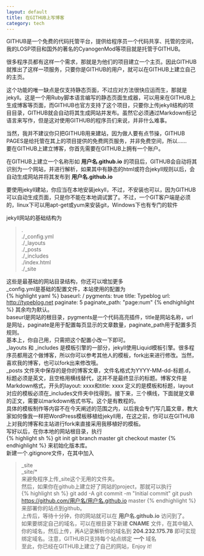 ```yaml
---
layout: default
title: 在GITHUB上写博客
category: tech
---
```

GITHUB是一个免费的代码托管平台，提供给程序员一个代码共享、托管的空间，我的LOSP项目和国外的著名的CyanogenMod等项目就是托管于GITHUB。

很多程序员都有这样一个需求，那就是为他们的项目建立一个主页。因此GITHUB就推出了这样一项服务，只要你是GITHUB的用户，就可以在GITHUB上建立自己的主页。
<!--more-->
这个功能的唯一缺点是仅支持静态页面，不过应对方法很快应运而生，那就是jekyll。这是一个用Ruby脚本语言编写的静态页面生成器，可以用来在GITHUB上生成博客等页面，而GITHUB也官方支持了这个项目，只要你上传jekyll结构的项目目录，GITHUB就会自动将其生成网站并发布。虽然它必须通过Markdown标记语言来写作，但是这对使用GITHUB的程序员们来说，并非什么难事。

当然，我并不建议你只把GITHUB用来建站，因为做人要有点节操，GITHUB PAGES是给托管在其上的项目提供的免费网页服务，并非免费空间，所以……  
要在GITHUB上建立博客，你首先需要在GITHUB上拥有一个账户。

在GITHUB上建立一个名称形如 __用户名.github.io__ 的项目后，GITHUB会自动将其识别为一个网站，并进行解析，如果其中有静态的html或符合jekyll规则以后，会自动生成网站并将其发布到 __用户名.github.io__

要使用jekyll建站，你应当在本地安装jekyll，不过，不安装也可以，因为GITHUB可以自动生成页面，只是你不能在本地调试罢了。不过，一个GIT客户端是必须的，linux下可以用apt-get或yum来安装git，Windows下也有专门的软件

jekyll网站的基础结构为  

> .  
> ./_config.yml  
> ./_layouts  
> ./_posts  
> ./_includes  
> ./index.html  
> ./_site  

这些是最基础的网站目录结构，你还可以增加更多  
\_config.yml是基础的配置文件，本站使用的配置为  
{% highlight yaml %}
baseurl: /
pygments: true
title: Typeblog
url: http://typeblog.net
paginate: 5
paginate_path: "page:num"
{% endhighlight %}
其余均为默认。  
baseurl是网站的根目录，pygments是一个代码高亮插件，title是网站名称，url是网址，paginate是用于配置每页显示的文章数量，paginate_path用于配置多页规则。  
基本上，你自己用，只需把这个配置小改一下即可。  
\_layouts 和 \_includes 是模板引擎的一部分，jekyll使用Liquid模板引擎。很多程序员都用这个做博客，所以你可以参考其他人的模板，fork出来进行修改。当然，喜欢我的博客，也可以fork出来修改哦。  
\_posts 文件夹中保存的是你的博客文章，文件名格式为YYYY-MM-dd-标题.d，标题必须是英文，且空格用横线替代，这并不是最终显示的标题。博客文件是Markdown格式，开头的layout: xxxx和title: xxxx 定义的是模板和标题，layout对应的模板必须在\_includes文件夹中找得到。接下来，三个横线，下面就是文章的正文，需要以markdown格式书写。这个是有教程的。  
具体的模板制作等内容不在今天阐述的范围之内，以后我会专门写几篇文章，教大家如何像我一样把WordPress模板移植给jekyll用，在这之前，你可以在GITHUB上对我的博客和主站进行fork来直接采用我移植好的模板。  
写好以后，在你本地的网站根目录，执行  
{% highlight sh %}
git init
git branch master
git checkout master
{% endhighlight %}
来初始化版本库。  
新建一个.gitignore文件，在其中加入  
> _site  
> _site/*  
来避免程序上传\_site这个无用的文件夹。  
然后，如果你在github上建立好了网站的project，那就可以执行  
{% highlight sh %}
git add -A
git commit -m "Initial commit"
git push https://github.com/用户名/用户名.github.io master
{% endhighlight %}
来部署你的站点到github。  
上传后，等待十分钟，你的网站就可以在 __用户名.github.io__ 访问到了。  
如果要绑定自己的域名，可以在根目录下新建 __CNAME__ 文件，在其中输入你的域名，然后上传，再A记录解析你的域名到 __204.232.175.78__ 即可实现绑定域名。注意，GITHUB只支持每个站点绑定 __一个__ 域名  
至此，你已经在GITHUB上建立了自己的网站，Enjoy it!
